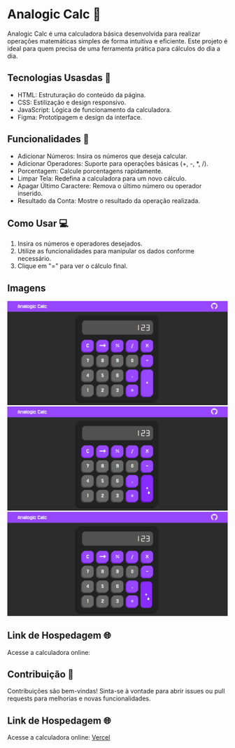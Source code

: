# Analogic Calc 🧮
  Analogic Calc é uma calculadora básica desenvolvida para realizar operações matemáticas simples de forma intuitiva e eficiente. Este projeto é ideal para quem precisa de uma ferramenta prática para cálculos do dia a dia.

## Tecnologias Usasdas  🚀
  - HTML: Estruturação do conteúdo da página.
  - CSS: Estilização e design responsivo.
  - JavaScript: Lógica de funcionamento da calculadora.
  - Figma: Prototipagem e design da interface.

## Funcionalidades 🔢
  - Adicionar Números: Insira os números que deseja calcular.
  - Adicionar Operadores: Suporte para operações básicas (+, -, *, /).
  - Porcentagem: Calcule porcentagens rapidamente.
  - Limpar Tela: Redefina a calculadora para um novo cálculo.
  - Apagar Último Caractere: Remova o último número ou operador inserido.
  - Resultado da Conta: Mostre o resultado da operação realizada.

## Como Usar 💻
  1. Insira os números e operadores desejados.
  2. Utilize as funcionalidades para manipular os dados conforme necessário.
  3. Clique em "=" para ver o cálculo final.

## Imagens
![Analogic Calc](./Image/Screenshot_3.png)
![Analogic Calc](./Image/Screenshot_4.png)
![Analogic Calc](./Image/Screenshot_5.png)

## Link de Hospedagem 🌐
  Acesse a calculadora online:

## Contribuição 🤝
  Contribuições são bem-vindas! Sinta-se à vontade para abrir issues ou pull requests para melhorias e novas funcionalidades.

## Link de Hospedagem 🌐
  Acesse a calculadora online: [Vercel](https://analogic-calc.vercel.app/)